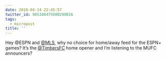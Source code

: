 ```yaml
---
date: 2018-04-14 22:45:57
twitter_id: 985348475008290816
tags:
  - micropost
title: ''
---
```


Hey @ESPN and [@MLS](https://twitter.com/MLS), why no choice for home/away feed for the ESPN+ games? It’s the [@TimbersFC](https://twitter.com/TimbersFC) home opener and I’m listening to the MUFC announcers?
